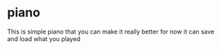 # piano
This is simple piano that you can make it really better 
for now it can save and load what you played 
